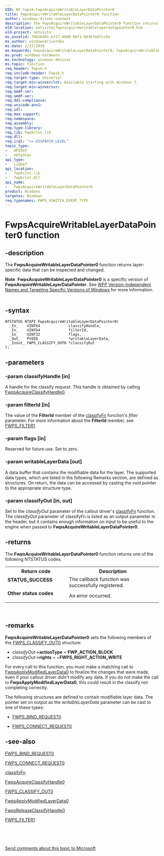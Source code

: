 ```yaml
---
UID: NF:fwpsk.FwpsAcquireWritableLayerDataPointer0
title: FwpsAcquireWritableLayerDataPointer0 function
author: windows-driver-content
description: The FwpsAcquireWritableLayerDataPointer0 function returns layer-specific data that can be inspected and changed.Note  FwpsAcquireWritableLayerDataPointer0 is a specific version of FwpsAcquireWritableLayerDataPointer.
old-location: netvista\fwpsacquirewritablelayerdatapointer0.htm
old-project: netvista
ms.assetid: 79816d01-bf27-49d0-b6f1-083b7e87cc4e
ms.author: windowsdriverdev
ms.date: 2/27/2018
ms.keywords: FwpsAcquireWritableLayerDataPointer0, FwpsAcquireWritableLayerDataPointer0 function [Network Drivers Starting with Windows Vista], fwpsk/FwpsAcquireWritableLayerDataPointer0, netvista.fwpsacquirewritablelayerdatapointer0, wfp_ref_2_funct_3_fwps_A-B_adf2c5a7-ebcb-4c05-aa5a-3b794b60dc74.xml
ms.prod: windows-hardware
ms.technology: windows-devices
ms.topic: function
req.header: fwpsk.h
req.include-header: Fwpsk.h
req.target-type: Universal
req.target-min-winverclnt: Available starting with Windows 7.
req.target-min-winversvr: 
req.kmdf-ver: 
req.umdf-ver: 
req.ddi-compliance: 
req.unicode-ansi: 
req.idl: 
req.max-support: 
req.namespace: 
req.assembly: 
req.type-library: 
req.lib: Fwpkclnt.lib
req.dll: 
req.irql: "<= DISPATCH_LEVEL"
topic_type:
-	APIRef
-	kbSyntax
api_type:
-	LibDef
api_location:
-	fwpkclnt.lib
-	fwpkclnt.dll
api_name:
-	FwpsAcquireWritableLayerDataPointer0
product: Windows
targetos: Windows
req.typenames: FWPS_VSWITCH_EVENT_TYPE
---
```


# FwpsAcquireWritableLayerDataPointer0 function


## -description


The 
  <b>FwpsAcquireWritableLayerDataPointer0</b> function returns layer-specific data that can be inspected and
  changed.
<div class="alert"><b>Note</b>  <b>FwpsAcquireWritableLayerDataPointer0</b> is a specific version of <b>FwpsAcquireWritableLayerDataPointer</b>. See <a href="https://msdn.microsoft.com/FBDF53E5-F7DE-4DEB-AC18-6D2BB59FE670">WFP Version-Independent Names and Targeting Specific Versions of Windows</a> for more information.</div><div> </div>

## -syntax


````
NTSTATUS NTAPI FwpsAcquireWritableLayerDataPointer0(
  _In_    UINT64             classifyHandle,
  _In_    UINT64             filterId,
  _In_    UINT32             flags,
  _Out_   PVOID              *writableLayerData,
  _Inout_ FWPS_CLASSIFY_OUT0 *classifyOut
);
````


## -parameters




### -param classifyHandle [in]

A handle for the classify request.
     This handle is obtained by calling 
     <a href="..\fwpsk\nf-fwpsk-fwpsacquireclassifyhandle0.md">
     FwpsAcquireClassifyHandle0</a>.


### -param filterId [in]

The value of the 
     <b>FilterId</b> member of the 
     <a href="https://msdn.microsoft.com/library/windows/hardware/ff544887">classifyFn</a> function's 
     <i>filter</i> parameter. For more information about the 
     <b>FilterId</b> member, see 
     <a href="https://msdn.microsoft.com/library/windows/hardware/ff552389">FWPS_FILTER1</a>.


### -param flags [in]

Reserved for future use. Set to zero.


### -param writableLayerData [out]

A data buffer that contains the modifiable data for the layer. The supported data types, which are listed in the following Remarks section, are defined as
     structures. On return, the data can be accessed by casting the void pointer to the appropriate structure
     type.


### -param classifyOut [in, out]

Set to the 
     <i>classifyOut</i> parameter of the callout driver's 
     <a href="https://msdn.microsoft.com/library/windows/hardware/ff544887">classifyFn</a> function. The 
     <i>classifyOut</i> parameter of 
     classifyFn is listed as an output parameter in the header, but it contains enough information on
     input to be useful to the engine when passed to 
     <b>FwpsAcquireWritableLayerDataPointer0</b>.


## -returns



The 
     <b>FwpsAcquireWritableLayerDataPointer0</b> function returns one of the following NTSTATUS codes.

<table>
<tr>
<th>Return code</th>
<th>Description</th>
</tr>
<tr>
<td width="40%">
<dl>
<dt><b>STATUS_SUCCESS</b></dt>
</dl>
</td>
<td width="60%">
The callback function was successfully registered.

</td>
</tr>
<tr>
<td width="40%">
<dl>
<dt><b>Other status codes</b></dt>
</dl>
</td>
<td width="60%">
An error occurred.

</td>
</tr>
</table>
 




## -remarks



<b>FwpsAcquireWritableLayerDataPointer0</b> sets the following members of the <a href="https://msdn.microsoft.com/library/windows/hardware/ff551229">FWPS_CLASSIFY_OUT0</a> structure:<ul>
<li><i>classifyOut</i>-&gt;<b>actionType</b> = <b>FWP_ACTION_BLOCK</b></li>
<li><i>classifyOut</i>-&gt;<b>rights</b> = ~<b>FWPS_RIGHT_ACTION_WRITE</b></li>
</ul>


For every call to this function, you must make a matching call to 
    <a href="..\fwpsk\nf-fwpsk-fwpsapplymodifiedlayerdata0.md">FwpsApplyModifiedLayerData0</a> to
    finalize the changes that were made, even if your callout driver didn't modify any data. If you do not make the call to <b>FwpsApplyModifiedLayerData0</b>, this could result in the classify not completing correctly.

The following structures are defined to contain modifiable layer data. The pointer set on output as
    the 
    <i>writableLayerData</i> parameter can be cast to one of these types:

<ul>
<li>

<a href="..\fwpsk\ns-fwpsk-_fwps_bind_request0.md">FWPS_BIND_REQUEST0</a>


</li>
<li>

<a href="..\fwpsk\ns-fwpsk-_fwps_connect_request0.md">FWPS_CONNECT_REQUEST0</a>


</li>
</ul>



## -see-also

<a href="..\fwpsk\ns-fwpsk-_fwps_bind_request0.md">FWPS_BIND_REQUEST0</a>



<a href="..\fwpsk\ns-fwpsk-_fwps_connect_request0.md">FWPS_CONNECT_REQUEST0</a>



<a href="https://msdn.microsoft.com/library/windows/hardware/ff544887">classifyFn</a>



<a href="..\fwpsk\nf-fwpsk-fwpsacquireclassifyhandle0.md">FwpsAcquireClassifyHandle0</a>



<a href="https://msdn.microsoft.com/library/windows/hardware/ff551229">FWPS_CLASSIFY_OUT0</a>



<a href="..\fwpsk\nf-fwpsk-fwpsapplymodifiedlayerdata0.md">FwpsApplyModifiedLayerData0</a>



<a href="..\fwpsk\nf-fwpsk-fwpsreleaseclassifyhandle0.md">FwpsReleaseClassifyHandle0</a>



<a href="https://msdn.microsoft.com/library/windows/hardware/ff552389">FWPS_FILTER1</a>



 

 

<a href="mailto:wsddocfb@microsoft.com?subject=Documentation%20feedback [netvista\netvista]:%20FwpsAcquireWritableLayerDataPointer0 function%20 RELEASE:%20(2/27/2018)&amp;body=%0A%0APRIVACY STATEMENT%0A%0AWe use your feedback to improve the documentation. We don't use your email address for any other purpose, and we'll remove your email address from our system after the issue that you're reporting is fixed. While we're working to fix this issue, we might send you an email message to ask for more info. Later, we might also send you an email message to let you know that we've addressed your feedback.%0A%0AFor more info about Microsoft's privacy policy, see http://privacy.microsoft.com/en-us/default.aspx." title="Send comments about this topic to Microsoft">Send comments about this topic to Microsoft</a>

